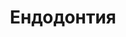 ---
layout: category
rel: /portfolio/endodontics
category: endodontics
title: Ендодонтия
description: Всичко за умъртвените зъби, кореново лечение и вадене на нерви.
order: 8
---